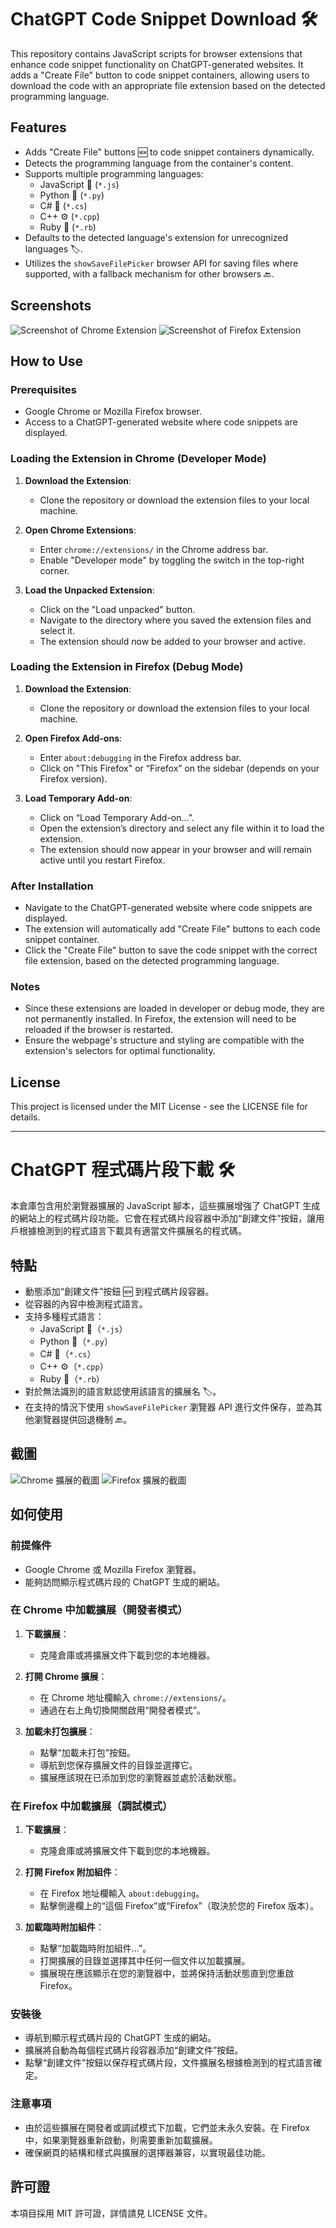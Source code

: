 # ChatGPT Code Snippet Download 🛠️

This repository contains JavaScript scripts for browser extensions that enhance code snippet functionality on ChatGPT-generated websites. It adds a "Create File" button to code snippet containers, allowing users to download the code with an appropriate file extension based on the detected programming language.

## Features

- Adds "Create File" buttons 🆕 to code snippet containers dynamically.
- Detects the programming language from the container's content.
- Supports multiple programming languages:
  - JavaScript 📜 (`*.js`)
  - Python 🐍 (`*.py`)
  - C# 🎯 (`*.cs`)
  - C++ ⚙️ (`*.cpp`)
  - Ruby 💎 (`*.rb`)
- Defaults to the detected language's extension for unrecognized languages 🏷️.
- Utilizes the `showSaveFilePicker` browser API for saving files where supported, with a fallback mechanism for other browsers 🔙.

## Screenshots

![Screenshot of Chrome Extension](pic1.png)
![Screenshot of Firefox Extension](pic2.png)

## How to Use

### Prerequisites
- Google Chrome or Mozilla Firefox browser.
- Access to a ChatGPT-generated website where code snippets are displayed.

### Loading the Extension in Chrome (Developer Mode)
1. **Download the Extension**:
   - Clone the repository or download the extension files to your local machine.

2. **Open Chrome Extensions**:
   - Enter `chrome://extensions/` in the Chrome address bar.
   - Enable "Developer mode" by toggling the switch in the top-right corner.

3. **Load the Unpacked Extension**:
   - Click on the "Load unpacked" button.
   - Navigate to the directory where you saved the extension files and select it.
   - The extension should now be added to your browser and active.

### Loading the Extension in Firefox (Debug Mode)
1. **Download the Extension**:
   - Clone the repository or download the extension files to your local machine.

2. **Open Firefox Add-ons**:
   - Enter `about:debugging` in the Firefox address bar.
   - Click on "This Firefox" or “Firefox” on the sidebar (depends on your Firefox version).

3. **Load Temporary Add-on**:
   - Click on “Load Temporary Add-on…”.
   - Open the extension’s directory and select any file within it to load the extension.
   - The extension should now appear in your browser and will remain active until you restart Firefox.

### After Installation
- Navigate to the ChatGPT-generated website where code snippets are displayed.
- The extension will automatically add "Create File" buttons to each code snippet container.
- Click the "Create File" button to save the code snippet with the correct file extension, based on the detected programming language.

### Notes
- Since these extensions are loaded in developer or debug mode, they are not permanently installed. In Firefox, the extension will need to be reloaded if the browser is restarted.
- Ensure the webpage's structure and styling are compatible with the extension's selectors for optimal functionality.

## License
This project is licensed under the MIT License - see the LICENSE file for details.

---

# ChatGPT 程式碼片段下載 🛠️

本倉庫包含用於瀏覽器擴展的 JavaScript 腳本，這些擴展增強了 ChatGPT 生成的網站上的程式碼片段功能。它會在程式碼片段容器中添加“創建文件”按鈕，讓用戶根據檢測到的程式語言下載具有適當文件擴展名的程式碼。

## 特點

- 動態添加“創建文件”按鈕 🆕 到程式碼片段容器。
- 從容器的內容中檢測程式語言。
- 支持多種程式語言：
  - JavaScript 📜（`*.js`）
  - Python 🐍（`*.py`）
  - C# 🎯（`*.cs`）
  - C++ ⚙️（`*.cpp`）
  - Ruby 💎（`*.rb`）
- 對於無法識別的語言默認使用該語言的擴展名 🏷️。
- 在支持的情況下使用 `showSaveFilePicker` 瀏覽器 API 進行文件保存，並為其他瀏覽器提供回退機制 🔙。

## 截圖

![Chrome 擴展的截圖](pic1.png)
![Firefox 擴展的截圖](pic2.png)

## 如何使用

### 前提條件
- Google Chrome 或 Mozilla Firefox 瀏覽器。
- 能夠訪問顯示程式碼片段的 ChatGPT 生成的網站。

### 在 Chrome 中加載擴展（開發者模式）
1. **下載擴展**：
   - 克隆倉庫或將擴展文件下載到您的本地機器。

2. **打開 Chrome 擴展**：
   - 在 Chrome 地址欄輸入 `chrome://extensions/`。
   - 通過在右上角切換開關啟用“開發者模式”。

3. **加載未打包擴展**：
   - 點擊“加載未打包”按鈕。
   - 導航到您保存擴展文件的目錄並選擇它。
   - 擴展應該現在已添加到您的瀏覽器並處於活動狀態。

### 在 Firefox 中加載擴展（調試模式）
1. **下載擴展**：
   - 克隆倉庫或將擴展文件下載到您的本地機器。

2. **打開 Firefox 附加組件**：
   - 在 Firefox 地址欄輸入 `about:debugging`。
   - 點擊側邊欄上的“這個 Firefox”或“Firefox”（取決於您的 Firefox 版本）。

3. **加載臨時附加組件**：
   - 點擊“加載臨時附加組件...”。
   - 打開擴展的目錄並選擇其中任何一個文件以加載擴展。
   - 擴展現在應該顯示在您的瀏覽器中，並將保持活動狀態直到您重啟 Firefox。

### 安裝後
- 導航到顯示程式碼片段的 ChatGPT 生成的網站。
- 擴展將自動為每個程式碼片段容器添加“創建文件”按鈕。
- 點擊“創建文件”按鈕以保存程式碼片段，文件擴展名根據檢測到的程式語言確定。

### 注意事項
- 由於這些擴展在開發者或調試模式下加載，它們並未永久安裝。在 Firefox 中，如果瀏覽器重新啟動，則需要重新加載擴展。
- 確保網頁的結構和樣式與擴展的選擇器兼容，以實現最佳功能。

## 許可證
本項目採用 MIT 許可證，詳情請見 LICENSE 文件。
